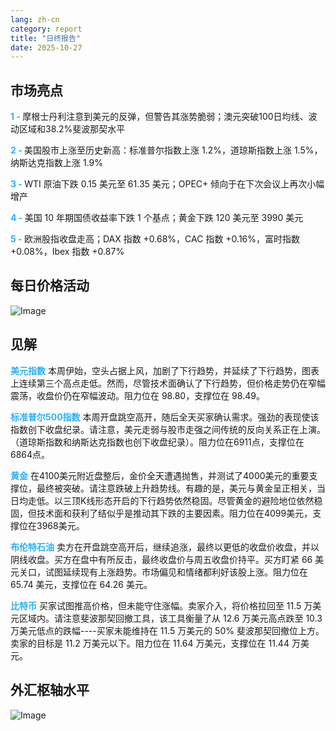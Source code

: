 ```yaml
---
lang: zh-cn
category: report
title: "日终报告"
date: 2025-10-27
---
```



<h2>市场亮点</h2>
<strong style="color: #2caef7;">1 - </strong> 摩根士丹利注意到美元的反弹，但警告其涨势脆弱；澳元突破100日均线、波动区域和38.2%斐波那契水平


<strong style="color: #2caef7;">2 - </strong> 美国股市上涨至历史新高：标准普尔指数上涨 1.2%，道琼斯指数上涨 1.5%，纳斯达克指数上涨 1.9%

<strong style="color: #2caef7;">3 - </strong> WTI 原油下跌 0.15 美元至 61.35 美元；OPEC+ 倾向于在下次会议上再次小幅增产

<strong style="color: #2caef7;">4 - </strong> 美国 10 年期国债收益率下跌 1 个基点；黄金下跌 120 美元至 3990 美元

<strong style="color: #2caef7;">5 - </strong> 欧洲股指收盘走高；DAX 指数 +0.68%，CAC 指数 +0.16%，富时指数 +0.08%，Ibex 指数 +0.87%



<h2>每日价格活动</h2>
<img src="https://markleighedu.github.io/img/Oct-2025/27-Oct-2025/price.jpg" alt="Image"/>

<h2>见解</h2>
<strong style="color: #2caef7;">美元指数</strong> 本周伊始，空头占据上风，加剧了下行趋势，并延续了下行趋势，图表上连续第三个高点走低。然而，尽管技术面确认了下行趋势，但价格走势仍在窄幅震荡，收盘价仍在窄幅波动。阻力位在 98.80，支撑位在 98.49。

<strong style="color: #2caef7;">标准普尔500指数</strong> 本周开盘跳空高开，随后全天买家确认需求。强劲的表现使该指数创下收盘纪录。请注意，美元走弱与股市走强之间传统的反向关系正在上演。（道琼斯指数和纳斯达克指数也创下收盘纪录）。阻力位在6911点，支撑位在6864点。

<strong style="color: #2caef7;">黄金</strong> 在4100美元附近盘整后，金价全天遭遇抛售，并测试了4000美元的重要支撑位，最终被突破。请注意跌破上升趋势线。有趣的是，美元与黄金呈正相关，当日均走低。以三顶K线形态开启的下行趋势依然稳固。尽管黄金的避险地位依然稳固，但技术面和获利了结似乎是推动其下跌的主要因素。阻力位在4099美元，支撑位在3968美元。

<strong style="color: #2caef7;">布伦特石油</strong> 卖方在开盘跳空高开后，继续追涨，最终以更低的收盘价收盘，并以阴线收盘。买方在盘中有所反击，最终收盘价与周五收盘价持平。买方盯紧 66 美元关口，试图延续现有上涨趋势。市场偏见和情绪都利好该股上涨。阻力位在 65.74 美元，支撑位在 64.26 美元。

<strong style="color: #2caef7;">比特币</strong> 买家试图推高价格，但未能守住涨幅。卖家介入，将价格拉回至 11.5 万美元区域内。请注意斐波那契回撤工具，该工具衡量了从 12.6 万美元高点跌至 10.3 万美元低点的跌幅----买家未能维持在 11.5 万美元的 50% 斐波那契回撤位上方。卖家的目标是 11.2 万美元以下。阻力位在 11.64 万美元，支撑位在 11.44 万美元。



<h2>外汇枢轴水平</h2>
<img src="https://markleighedu.github.io/img/Oct-2025/27-Oct-2025/pivot.jpg" alt="Image"/>